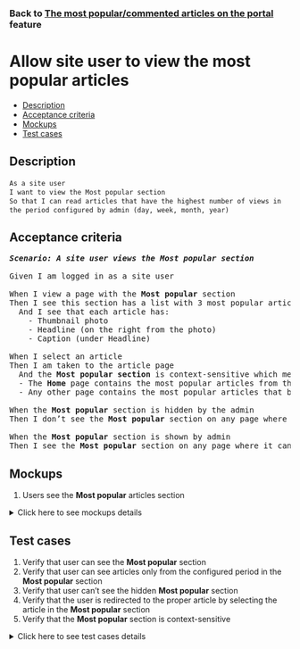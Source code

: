 ### Back to [The most popular/commented articles on the portal](../../) feature

# Allow site user to view the most popular articles

- [Description](#description)
- [Acceptance criteria](#acceptance-criteria)
- [Mockups](#mockups)
- [Test cases](#test-cases)

## Description

    As a site user
    I want to view the Most popular section
    So that I can read articles that have the highest number of views in the period configured by admin (day, week, month, year)

## Acceptance criteria

<pre>
<b><i>Scenario: A site user views the Most popular section</i></b>

Given I am logged in as a site user

When I view a page with the <b>Most popular</b> section
Then I see this section has a list with 3 most popular articles (based on page views in the configured period)
  And I see that each article has:
    - Thumbnail photo
    - Headline (on the right from the photo)
    - Caption (under Headline)

When I select an article
Then I am taken to the article page
  And the <b>Most popular section</b> is context-sensitive which means:
  - The <b>Home</b> page contains the most popular articles from the whole articles list
  - Any other page contains the most popular articles that belong to a category, conference, or team of the current page

When the <b>Most popular</b> section is hidden by the admin
Then I don’t see the <b>Most popular</b> section on any page where it can be present

When the <b>Most popular</b> section is shown by admin
Then I see the <b>Most popular</b> section on any page where it can be present
</pre>

## Mockups

1. Users see the <b>Most popular</b> articles section

<details>
  <summary>Click here to see mockups details</summary>

**1. Users see the Most popular articles section:**

![Users see the Most popular articles section](/products/sport_news_portal/web_application_features/most_popular_and_commented/images/most_popular_commented.png)

</details>

## Test cases

1. Verify that user can see the <b>Most popular</b> section
2. Verify that user can see articles only from the configured period in the <b>Most popular</b> section
3. Verify that user can’t see the hidden <b>Most popular</b> section
4. Verify that the user is redirected to the proper article by selecting the article in the <b>Most popular</b> section
5. Verify that the <b>Most popular</b> section is context-sensitive

<details>
  <summary>Click here to see test cases details</summary>

### **#1. Verify that user can see the Most popular section**

|Preconditions|Steps|Expected result
--------------|-----|----------
|- Admin shows the <b>Most popular</b> section</br>- Go to the Sports Hub home page</br>- Go to any page > <b>Most popular</b> section|1) On any page, examine the <b>Most popular</b> section|1) The <b>Most popular</b> section is shown and contains three most visited articles in the configured period|

### **#2. Verify that user can see articles only from the configured period in the Most popular section**

|Preconditions|Steps|Expected result
--------------|-----|----------
|- Admin configured <b>Day</b> period</br>- Go to the Sports Hub home page</br>- Go to any page > <b>Most popular</b> section|1) On any page, examine the <b>Most popular</b> section|1) The <b>Most popular</b> section is shown and contains three most visited articles on the last day|

### **#3. Verify that user can’t see the hidden Most popular section**

|Preconditions|Steps|Expected result
--------------|-----|----------
|- Admin hides the <b>Most popular</b> section</br>- Go to the Sports Hub home page</br>- Go to any page where the <b>Most popular</b> section should be present|1) On any page, examine the <b>Most popular</b> section|1) The <b>Most popular</b> section is not shown|

### **#4. Verify that the user is redirected to the proper article by selecting the article in the Most popular section**

|Preconditions|Steps|Expected result
--------------|-----|----------
|- Go to the Sports Hub home page</br>- Go to any page > <b>Most popular</b> section|1) Select any article|1) The user is redirected to the article page|

### **#5. Verify that the Most popular section is context-sensitive**

|Preconditions|Steps|Expected result
--------------|-----|----------
|- Go to the Sports Hub home page|1) Go through all pages within the <b>Most popular</b> section</br>2) Examine the <b>Most popular</b> section|2) Articles in the <b>Most popular</b> section change according to the visited page|
</details>
